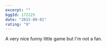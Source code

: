 ```yaml
---
excerpt: ""
bggId: 172225
date: "2015-09-01"
rating: "9"
---
```


A very nice funny little game but I'm not a fan.
